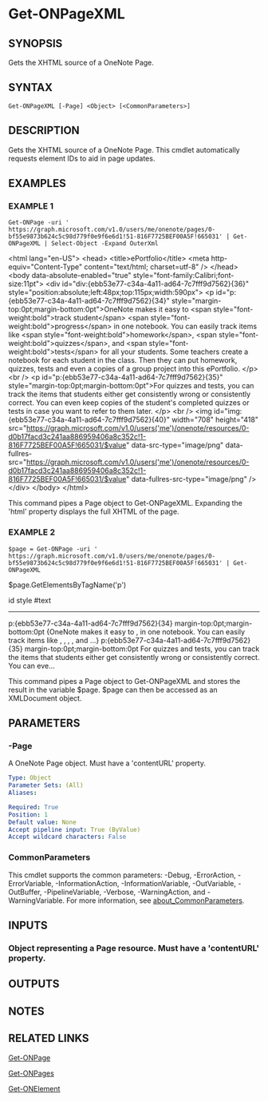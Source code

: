 # Get-ONPageXML

## SYNOPSIS
Gets the XHTML source of a OneNote Page.

## SYNTAX

```
Get-ONPageXML [-Page] <Object> [<CommonParameters>]
```

## DESCRIPTION
Gets the XHTML source of a OneNote Page.
This cmdlet automatically requests element IDs to aid in page updates.

## EXAMPLES

### EXAMPLE 1
```
Get-ONPage -uri ' https://graph.microsoft.com/v1.0/users/me/onenote/pages/0-bf55e9873b624c5c98d779f0e9f6e6d1!51-816F7725BEF00A5F!665031' | Get-ONPageXML | Select-Object -Expand OuterXml
```

\<html lang="en-US"\>
        \<head\>
                \<title\>ePortfolio\</title\>
                \<meta http-equiv="Content-Type" content="text/html; charset=utf-8" /\>
        \</head\>
        \<body data-absolute-enabled="true" style="font-family:Calibri;font-size:11pt"\>
                \<div id="div:{ebb53e77-c34a-4a11-ad64-7c7fff9d7562}{36}" style="position:absolute;left:48px;top:115px;width:590px"\>
                        \<p id="p:{ebb53e77-c34a-4a11-ad64-7c7fff9d7562}{34}" style="margin-top:0pt;margin-bottom:0pt"\>OneNote makes it easy to \<span style="font-weight:bold"\>track student\</span\> \<span style="font-weight:bold"\>progress\</span\> in one notebook.
You can easily track items like \<span style="font-weight:bold"\>homework\</span\>, \<span style="font-weight:bold"\>quizzes\</span\>, and \<span style="font-weight:bold"\>tests\</span\> for all your students. 
Some teachers create a notebook for each student in the class. 
Then they can put homework, quizzes, tests and even a copies of a group project into this ePortfolio.
\</p\>
                        \<br /\>
                        \<p id="p:{ebb53e77-c34a-4a11-ad64-7c7fff9d7562}{35}" style="margin-top:0pt;margin-bottom:0pt"\>For quizzes and tests, you can track the items that students either get consistently wrong or consistently correct.
You can even keep copies of the student's completed quizzes or tests in case you want to refer to them later.
\</p\>
                        \<br /\>
                        \<img id="img:{ebb53e77-c34a-4a11-ad64-7c7fff9d7562}{40}" width="708" height="418" src="https://graph.microsoft.com/v1.0/users('me')/onenote/resources/0-d0b17facd3c241aa886959406a8c352c!1-816F7725BEF00A5F!665031/$value" data-src-type="image/png" data-fullres-src="https://graph.microsoft.com/v1.0/users('me')/onenote/resources/0-d0b17facd3c241aa886959406a8c352c!1-816F7725BEF00A5F!665031/$value" data-fullres-src-type="image/png" /\>
                \</div\>
        \</body\>
\</html\>

This command pipes a Page object to Get-ONPageXML.
Expanding the 'html' property displays the full XHTML of the page.

### EXAMPLE 2
```
$page = Get-ONPage -uri ' https://graph.microsoft.com/v1.0/users/me/onenote/pages/0-bf55e9873b624c5c98d779f0e9f6e6d1!51-816F7725BEF00A5F!665031' | Get-ONPageXML
```

$page.GetElementsByTagName('p')

id                                           style                            #text
--                                           -----                            -----
p:{ebb53e77-c34a-4a11-ad64-7c7fff9d7562}{34} margin-top:0pt;margin-bottom:0pt {OneNote makes it easy to ,  in one notebook.
You can easily track items like , , , , and ...}
p:{ebb53e77-c34a-4a11-ad64-7c7fff9d7562}{35} margin-top:0pt;margin-bottom:0pt For quizzes and tests, you can track the items that students either get consistently wrong or consistently correct.
You can eve...

This command pipes a Page object to Get-ONPageXML and stores the result in the variable $page.
$page can then be accessed as an XMLDocument object.

## PARAMETERS

### -Page
A OneNote Page object.
Must have a 'contentURL' property.

```yaml
Type: Object
Parameter Sets: (All)
Aliases:

Required: True
Position: 1
Default value: None
Accept pipeline input: True (ByValue)
Accept wildcard characters: False
```

### CommonParameters
This cmdlet supports the common parameters: -Debug, -ErrorAction, -ErrorVariable, -InformationAction, -InformationVariable, -OutVariable, -OutBuffer, -PipelineVariable, -Verbose, -WarningAction, and -WarningVariable. For more information, see [about_CommonParameters](http://go.microsoft.com/fwlink/?LinkID=113216).

## INPUTS

### Object representing a Page resource. Must have a 'contentURL' property.
## OUTPUTS

## NOTES

## RELATED LINKS

[Get-ONPage]()

[Get-ONPages]()

[Get-ONElement]()

